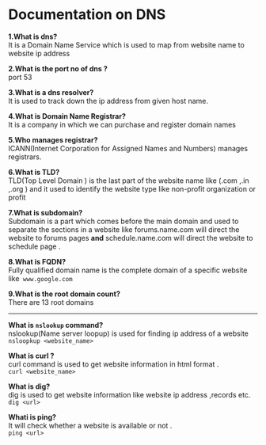 # Documentation on DNS


**1.What is dns?** <br />
 It is a Domain Name Service which is used to map from website name to website ip address

**2.What is the port no of dns ?** <br />
 port 53

**3.What is a dns resolver?** <br />
 It is used to track down the ip address from given host name.

**4.What is Domain Name Registrar?**<br />
 It is a company in which we can purchase and register domain names

**5.Who manages registrar?**<br />
ICANN(Internet Corporation for Assigned Names and Numbers) manages registrars.

**6.What is TLD?**<br />
TLD(Top Level Domain ) is the last part of the website name like (.com ,.in ,.org ) and it used to identify the website type like non-profit organization or profit 

**7.What is subdomain?** <br />
Subdomain is a part which comes before the main domain and used to separate the sections in a website like forums.name.com will direct the website to forums pages **and** schedule.name.com will direct the website to schedule page .

**8.What is FQDN?** <br />
Fully qualified domain name is the complete domain of a specific website like` www.google.com`

**9.What is the root domain count?** <br />
There are 13 root domains 


***


**What is `nslookup` command?** <br />
nslookup(Name server loopup) is used for finding ip address of a website  <br />
`nsloopkup <website_name>`
 <br />

**What is curl ?** <br />
curl command is used to get website information in html format . <br />
`curl <website_name>`

**What is dig?** <br />
dig is used to get website information like website ip address ,records etc. <br />
`dig <url>`

**Whati is ping?** <br />
It will check whether a website is available or not . <br />
`ping <url>`
